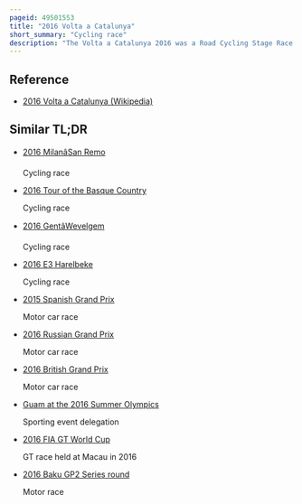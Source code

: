 ```yaml
---
pageid: 49501553
title: "2016 Volta a Catalunya"
short_summary: "Cycling race"
description: "The Volta a Catalunya 2016 was a Road Cycling Stage Race which took Place from 21 to 27 March 2016 in Catalonia Spain. It was the fifth Race of the uci World Tour 2016 and the 96th Edition of the Volta a Catalunya."
---
```


## Reference

- [2016 Volta a Catalunya (Wikipedia)](https://en.wikipedia.org/?curid=49501553)

## Similar TL;DR

- [2016 MilanâSan Remo](/tldr/en/2016-milansan-remo)

  Cycling race

- [2016 Tour of the Basque Country](/tldr/en/2016-tour-of-the-basque-country)

  Cycling race

- [2016 GentâWevelgem](/tldr/en/2016-gentwevelgem)

  Cycling race

- [2016 E3 Harelbeke](/tldr/en/2016-e3-harelbeke)

  Cycling race

- [2015 Spanish Grand Prix](/tldr/en/2015-spanish-grand-prix)

  Motor car race

- [2016 Russian Grand Prix](/tldr/en/2016-russian-grand-prix)

  Motor car race

- [2016 British Grand Prix](/tldr/en/2016-british-grand-prix)

  Motor car race

- [Guam at the 2016 Summer Olympics](/tldr/en/guam-at-the-2016-summer-olympics)

  Sporting event delegation

- [2016 FIA GT World Cup](/tldr/en/2016-fia-gt-world-cup)

  GT race held at Macau in 2016

- [2016 Baku GP2 Series round](/tldr/en/2016-baku-gp2-series-round)

  Motor race
